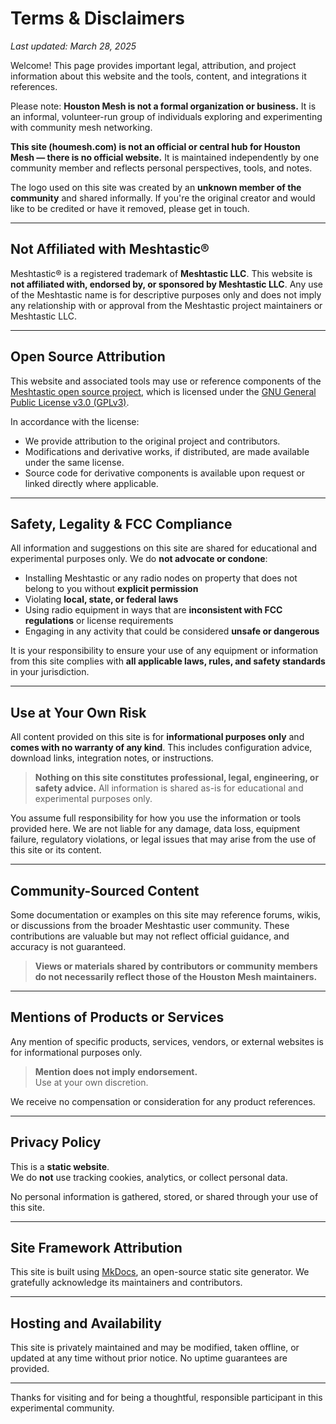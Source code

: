 # Terms & Disclaimers

_Last updated: March 28, 2025_

Welcome! This page provides important legal, attribution, and project information about this website and the tools, content, and integrations it references.

Please note: **Houston Mesh is not a formal organization or business.** It is an informal, volunteer-run group of individuals exploring and experimenting with community mesh networking.

**This site (houmesh.com) is not an official or central hub for Houston Mesh — there is no official website.** It is maintained independently by one community member and reflects personal perspectives, tools, and notes.

The logo used on this site was created by an **unknown member of the community** and shared informally. If you're the original creator and would like to be credited or have it removed, please get in touch.

---

## Not Affiliated with Meshtastic®

Meshtastic® is a registered trademark of **Meshtastic LLC**. This website is **not affiliated with, endorsed by, or sponsored by Meshtastic LLC**. Any use of the Meshtastic name is for descriptive purposes only and does not imply any relationship with or approval from the Meshtastic project maintainers or Meshtastic LLC.

---

## Open Source Attribution

This website and associated tools may use or reference components of the [Meshtastic open source project](https://github.com/meshtastic), which is licensed under the [GNU General Public License v3.0 (GPLv3)](https://www.gnu.org/licenses/gpl-3.0.html).

In accordance with the license:
- We provide attribution to the original project and contributors.
- Modifications and derivative works, if distributed, are made available under the same license.
- Source code for derivative components is available upon request or linked directly where applicable.

---

## Safety, Legality & FCC Compliance

All information and suggestions on this site are shared for educational and experimental purposes only. We do **not advocate or condone**:

- Installing Meshtastic or any radio nodes on property that does not belong to you without **explicit permission**
- Violating **local, state, or federal laws**
- Using radio equipment in ways that are **inconsistent with FCC regulations** or license requirements
- Engaging in any activity that could be considered **unsafe or dangerous**

It is your responsibility to ensure your use of any equipment or information from this site complies with **all applicable laws, rules, and safety standards** in your jurisdiction.

---

## Use at Your Own Risk

All content provided on this site is for **informational purposes only** and **comes with no warranty of any kind**. This includes configuration advice, download links, integration notes, or instructions.

> **Nothing on this site constitutes professional, legal, engineering, or safety advice.** All information is shared as-is for educational and experimental purposes only.

You assume full responsibility for how you use the information or tools provided here. We are not liable for any damage, data loss, equipment failure, regulatory violations, or legal issues that may arise from the use of this site or its content.

---

## Community-Sourced Content

Some documentation or examples on this site may reference forums, wikis, or discussions from the broader Meshtastic user community. These contributions are valuable but may not reflect official guidance, and accuracy is not guaranteed.

> **Views or materials shared by contributors or community members do not necessarily reflect those of the Houston Mesh maintainers.**

---

## Mentions of Products or Services

Any mention of specific products, services, vendors, or external websites is for informational purposes only.

> **Mention does not imply endorsement.**  
> Use at your own discretion.

We receive no compensation or consideration for any product references.

---

## Privacy Policy

This is a **static website**.  
We do **not** use tracking cookies, analytics, or collect personal data.

No personal information is gathered, stored, or shared through your use of this site.

---

## Site Framework Attribution

This site is built using [MkDocs](https://www.mkdocs.org/), an open-source static site generator. We gratefully acknowledge its maintainers and contributors.

---

## Hosting and Availability

This site is privately maintained and may be modified, taken offline, or updated at any time without prior notice. No uptime guarantees are provided.

---

Thanks for visiting and for being a thoughtful, responsible participant in this experimental community.
